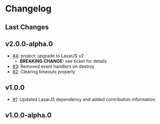 # Changelog

## Last Changes


## v2.0.0-alpha.0

- [#4](https://github.com/LaxarJS/ax-layer-control/issues/4): project: upgrade to LaxarJS v2
    + **BREAKING CHANGE:** see ticket for details
- [#3](https://github.com/LaxarJS/ax-layer-control/issues/3): Removed event handlers on destroy
- [#2](https://github.com/LaxarJS/ax-layer-control/issues/2): Clearing timeouts properly


## v1.0.0

- [#1](https://github.com/LaxarJS/ax-layer-control/issues/1): Updated LaxarJS dependency and added contribution information


## v1.0.0-alpha.0
